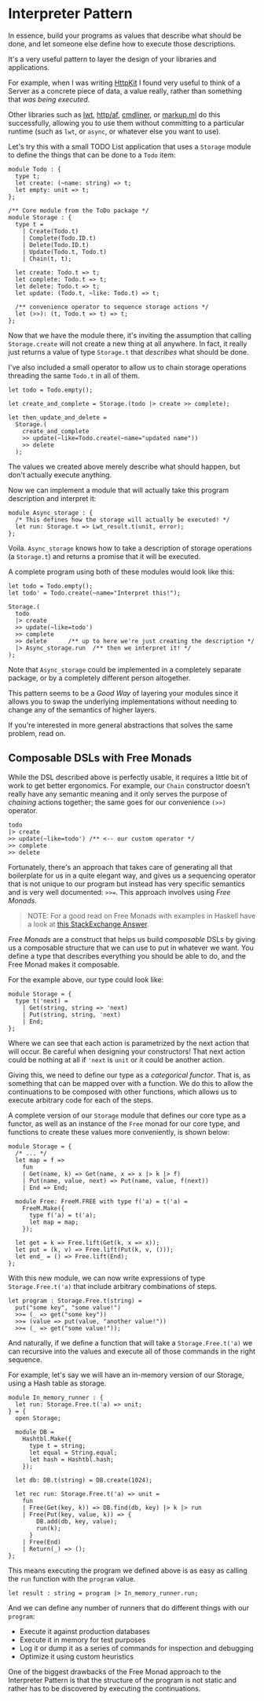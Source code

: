 # Interpreter Pattern

In essence, build your programs as values that describe what should be done, and
let someone else define how to execute those descriptions.

It's a very useful pattern to layer the design of your libraries and
applications.

For example, when I was writing [HttpKit](https://github.com/ostera/httpkit) I
found very useful to think of a Server as a concrete piece of data, a value
really, rather than something that _was being executed_.

Other libraries such as [lwt](https://github.com/ocsigen/lwt),
[http/af](https://github.com/inhabitedtype/httpaf),
[cmdliner](https://github.com/dbuenzli/cmdliner), or
[markup.ml](https://github.com/aantron/markup.ml) do this successfully,
allowing you to use them without committing to a particular runtime (such as
`lwt`, or `async`, or whatever else you want to use).

Let's try this with a small TODO List application that uses a `Storage` module
to define the things that can be done to a `Todo` item:

```reason
module Todo : {
  type t;
  let create: (~name: string) => t;
  let empty: unit => t;
};

/** Core module from the ToDo package */
module Storage : {
  type t =
    | Create(Todo.t)
    | Complete(Todo.ID.t)
    | Delete(Todo.ID.t)
    | Update(Todo.t, Todo.t)
    | Chain(t, t);

  let create: Todo.t => t;
  let complete: Todo.t => t;
  let delete: Todo.t => t;
  let update: (Todo.t, ~like: Todo.t) => t;

  /** convenience operator to sequence storage actions */
  let (>>): (t, Todo.t => t) => t;
};
```

Now that we have the module there, it's inviting the assumption that calling
`Storage.create` will not create a new thing at all anywhere. In fact, it
really just returns a value of type `Storage.t` that _describes_ what should be
done.

I've also included a small operator to allow us to chain storage operations
threading the same `Todo.t` in all of them.

```reason
let todo = Todo.empty();

let create_and_complete = Storage.(todo |> create >> complete);

let then_update_and_delete =
  Storage.(
    create_and_complete
    >> update(~like=Todo.create(~name="updated name"))
    >> delete
  );
```

The values we created above merely describe what should happen, but don't
actually execute anything.

Now we can implement a module that will actually take this program description
and interpret it:

```reason
module Async_storage : {
  /* This defines how the storage will actually be executed! */
  let run: Storage.t => Lwt_result.t(unit, error);
};
```

Voila. `Async_storage` knows how to take a description of storage operations (a
`Storage.t`) and returns a promise that it will be executed.

A complete program using both of these modules would look like this:

```reason
let todo = Todo.empty();
let todo' = Todo.create(~name="Interpret this!");

Storage.(
  todo
  |> create
  >> update(~like=todo')
  >> complete
  >> delete      /** up to here we're just creating the description */
  |> Async_storage.run  /** then we interpret it! */
);
```

Note that `Async_storage` could be implemented in a completely separate
package, or by a completely different person altogether.

This pattern seems to be a _Good Way_ of layering your modules since it allows
you to swap the underlying implementations without needing to change any of the
semantics of higher layers.

If you're interested in more general abstractions that solves the same problem,
read on.

## Composable DSLs with Free Monads

While the DSL described above is perfectly usable, it requires a little bit of
work to get better ergonomics. For example, our `Chain` constructor doesn't
really have any semantic meaning and it only serves the purpose of _chaining_
actions together; the same goes for our convenience `(>>)` operator.

```reason
todo
|> create
>> update(~like=todo') /** <-- our custom operator */
>> complete
>> delete
```

Fortunately, there's an approach that takes care of generating all that
boilerplate for us in a quite elegant way, and gives us a sequencing operator
that is not unique to our program but instead has very specific semantics and is
very well documented: `>>=`. This approach involves using *Free Monads*.

> NOTE: For a good read on Free Monads with examples in Haskell have a look at
> [this StackExchange
> Answer](https://softwareengineering.stackexchange.com/questions/242795/what-is-the-free-monad-interpreter-pattern).

*Free Monads* are a construct that helps us build _composable_ DSLs by giving us
a composable structure that we can use to put in whatever we want. You define a
type that describes everything you should be able to do, and the Free Monad
makes it composable.

For the example above, our type could look like:

```reason
module Storage = {
  type t('next) =
    | Get(string, string => 'next)
    | Put(string, string, 'next)
    | End;
};
```

Where we can see that each action is parametrized by the next action that will
occur. Be careful when designing your constructors! That next action could be
nothing at all if `'next` is `unit` or it could be another action.

Giving this, we need to define our type as a _categorical functor_. That is, as
something that can be mapped over with a function. We do this to allow the
continuations to be composed with other functions, which allows us to execute
arbitrary code for each of the steps.

A complete version of our `Storage` module that defines our core type as a
functor, as well as an instance of the `Free` monad for our core type, and
functions to create these values more conveniently, is shown below:

```reason
module Storage = {
  /* ... */
  let map = f =>
    fun
    | Get(name, k) => Get(name, x => x |> k |> f)
    | Put(name, value, next) => Put(name, value, f(next))
    | End => End;

  module Free: FreeM.FREE with type f('a) = t('a) =
    FreeM.Make({
      type f('a) = t('a);
      let map = map;
    });

  let get = k => Free.lift(Get(k, x => x));
  let put = (k, v) => Free.lift(Put(k, v, ()));
  let end_ = () => Free.lift(End);
};
```

With this new module, we can now write expressions of type `Storage.Free.t('a)`
that include arbitrary combinations of steps.

```reason
let program : Storage.Free.t(string) =
  put("some key", "some value!")
  >>= (_ => get("some key"))
  >>= (value => put(value, "another value!"))
  >>= (_ => get("some value!"));
```

And naturally, if we define a function that will take a `Storage.Free.t('a)` we
can recursive into the values and execute all of those commands in the right
sequence.

For example, let's say we will have an in-memory version of our Storage, using a
Hash table as storage.

```reason
module In_memory_runner : {
  let run: Storage.Free.t('a) => unit;
} = {
  open Storage;

  module DB =
    Hashtbl.Make({
      type t = string;
      let equal = String.equal;
      let hash = Hashtbl.hash;
    });

  let db: DB.t(string) = DB.create(1024);

  let rec run: Storage.Free.t('a) => unit =
    fun
    | Free(Get(key, k)) => DB.find(db, key) |> k |> run
    | Free(Put(key, value, k)) => {
        DB.add(db, key, value);
        run(k);
      }
    | Free(End)
    | Return(_) => ();
};
```

This means executing the program we defined above is as easy as calling the
`run` function with the `program` value.

```reason
let result : string = program |> In_memory_runner.run;
```

And we can define any number of runners that do different things with our
`program`:

* Execute it against production databases
* Execute it in memory for test purposes
* Log it or dump it as a series of commands for inspection and debugging
* Optimize it using custom heuristics

One of the biggest drawbacks of the Free Monad approach to the Interpreter
Pattern is that the structure of the program is not static and rather has to be
discovered by executing the continuations.
